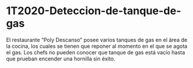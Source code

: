 # 1T2020-Deteccion-de-tanque-de-gas
El restaurante “Poly Descanso” posee varios tanques de gas en el área de la cocina, los cuales se tienen que reponer al momento en el que se agota el gas. Los chefs no pueden conocer que tanque de gas está vacío hasta que prueban encender una hornilla sin éxito. 
